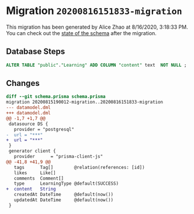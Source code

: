 # Migration `20200816151833-migration`

This migration has been generated by Alice Zhao at 8/16/2020, 3:18:33 PM.
You can check out the [state of the schema](./schema.prisma) after the migration.

## Database Steps

```sql
ALTER TABLE "public"."Learning" ADD COLUMN "content" text  NOT NULL ;
```

## Changes

```diff
diff --git schema.prisma schema.prisma
migration 20200815190012-migration..20200816151833-migration
--- datamodel.dml
+++ datamodel.dml
@@ -1,7 +1,7 @@
 datasource DS {
   provider = "postgresql"
-  url = "***"
+  url = "***"
 }
 generator client {
   provider      = "prisma-client-js"
@@ -41,8 +41,9 @@
   tags      Tag[]        @relation(references: [id])
   likes     Like[]
   comments  Comment[]
   type      LearningType @default(SUCCESS)
+  content   String
   createdAt DateTime     @default(now())
   updatedAt DateTime     @default(now())
 }
```


